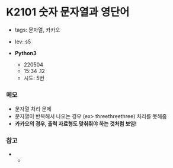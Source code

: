 # K2101 숫자 문자열과 영단어

- tags: 문자열, 카카오
- lev: s5

- **Python3**
  - 220504
  - 15:34 .12
  - 시도: 5번

### 메모
 - 문자열 처리 문제
 - 문자열이 반복해서 나오는 경우 (ex> threethreethree) 처리를 못해줌
 - **카카오의 경우, 출력 자료형도 맞춰줘야 하는 것처럼 보임!**

### 참고
 - -